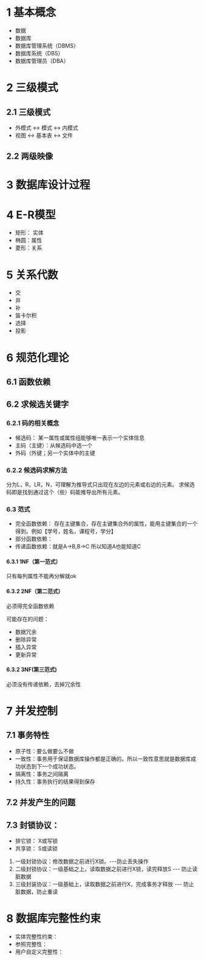 # 1 基本概念

- 数据
- 数据库
- 数据库管理系统（DBMS）
- 数据库系统（DBS）
- 数据库管理员（DBA）

# 2 三级模式

## 2.1 三级模式
- 外模式  <-> 模式 <-> 内模式
- 视图  <-> 基本表 <-> 文件

## 2.2 两级映像

# 3 数据库设计过程

# 4 E-R模型

- 矩形： 实体
- 椭圆：属性
- 菱形：关系

# 5 关系代数

- 交
- 并
- 补
- 笛卡尔积
- 选择
- 投影


# 6 规范化理论

## 6.1 函数依赖


## 6.2 求候选关键字
### 6.2.1 码的相关概念
- 候选码： 某一属性或属性组能够唯一表示一个实体信息
- 主码（主键）：从候选码中选一个
- 外码（外键；另一个实体中的主键

### 6.2.2 候选码求解方法
分为L，R，LR，N，可理解为推导式只出现在左边的元素或右边的元素。
求候选码即是找到通过这个（些）码能推导出所有元素。


### 6.3 范式

- 完全函数依赖： 存在主键集合，存在主键集合外的属性，能用主键集合的一个得到。例如【学号，姓名，课程号，学分】
- 部分函数依赖： 
- 传递函数依赖：就是A->B,B->C 所以知道A也能知道C

#### 6.3.1 1NF（第一范式）
只有每列属性不能再分解就ok

#### 6.3.2 2NF（第二范式）
必须得完全函数依赖

可能存在的问题：
- 数据冗余
- 删除异常
- 插入异常
- 更新异常

#### 6.3.2 3NF(第三范式)
必须没有传递依赖，去掉冗余性

# 7 并发控制

## 7.1 事务特性
- 原子性：要么做要么不做
- 一致性：事务用于保证数据库操作都是正确的。所以一致性意思就是数据库成功状态到下一个成功状态。
- 隔离性：事务之间隔离
- 持久性：事务执行的结果得到保存

## 7.2 并发产生的问题

## 7.3 封锁协议：
- 排它锁： X或写锁
- 共享锁： S或读锁

1. 一级封锁协议：修改数据之前进行X锁。---防止丢失操作
2. 二级封锁协议：一级基础之上，读取数据之前进行X锁，读完释放S --- 防止读脏数据
3. 三级封装协议：一级基础上，读取数据之前进行X，完成事务才释放  --- 防止脏数据，防止重读

# 8 数据库完整性约束
- 实体完整性约束：
- 参照完整性：
- 用户自定义完整性：